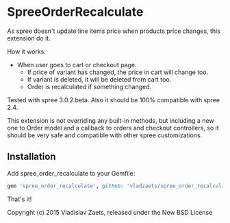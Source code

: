 SpreeOrderRecalculate
===============

As spree doesn't update line items price when products price changes, this extension do it. 

How it works:

* When user goes to cart or checkout page.
  * If price of variant has changed, the price in cart will change too.
  * If variant is deleted, it will be deleted from cart too.
  * Order is recalculated if something changed.

Tested with spree 3.0.2.beta.
Also it should be 100% compatible with spree 2.4.

This extension is not overriding any built-in methods, but including a new one to Order model and a callback to orders and checkout controllers, so it should be very safe and compatible with other spree customizations.

Installation
------------

Add spree_order_recalculate to your Gemfile:

```ruby
gem 'spree_order_recalculate', github: 'vladzaets/spree_order_recalculate', branch: '3-0-stable'
```

That's it!

Copyright (c) 2015 Vladislav Zaets, released under the New BSD License
